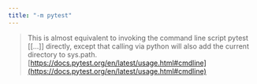 ```yaml
---
title: "-m pytest"
---
```


> This is almost equivalent to invoking the command line script pytest [[...]] directly, except that calling via python will also add the current directory to sys.path.
[https://docs.pytest.org/en/latest/usage.html#cmdline](https://docs.pytest.org/en/latest/usage.html#cmdline)
